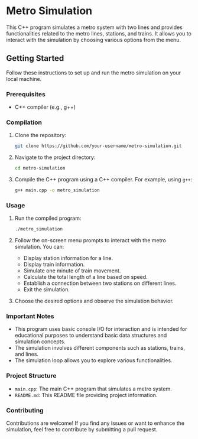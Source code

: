 # Metro Simulation

This C++ program simulates a metro system with two lines and provides functionalities related to the metro lines, stations, and trains. It allows you to interact with the simulation by choosing various options from the menu.

## Getting Started

Follow these instructions to set up and run the metro simulation on your local machine.

### Prerequisites

- C++ compiler (e.g., g++)

### Compilation

1. Clone the repository:

   ```bash
   git clone https://github.com/your-username/metro-simulation.git
   ```

2. Navigate to the project directory:

   ```bash
   cd metro-simulation
   ```

3. Compile the C++ program using a C++ compiler. For example, using `g++`:

   ```bash
   g++ main.cpp -o metro_simulation
   ```

### Usage

1. Run the compiled program:

   ```bash
   ./metro_simulation
   ```

2. Follow the on-screen menu prompts to interact with the metro simulation. You can:
   - Display station information for a line.
   - Display train information.
   - Simulate one minute of train movement.
   - Calculate the total length of a line based on speed.
   - Establish a connection between two stations on different lines.
   - Exit the simulation.

3. Choose the desired options and observe the simulation behavior.

### Important Notes

- This program uses basic console I/O for interaction and is intended for educational purposes to understand basic data structures and simulation concepts.
- The simulation involves different components such as stations, trains, and lines.
- The simulation loop allows you to explore various functionalities.

### Project Structure

- `main.cpp`: The main C++ program that simulates a metro system.
- `README.md`: This README file providing project information.

### Contributing

Contributions are welcome! If you find any issues or want to enhance the simulation, feel free to contribute by submitting a pull request.

